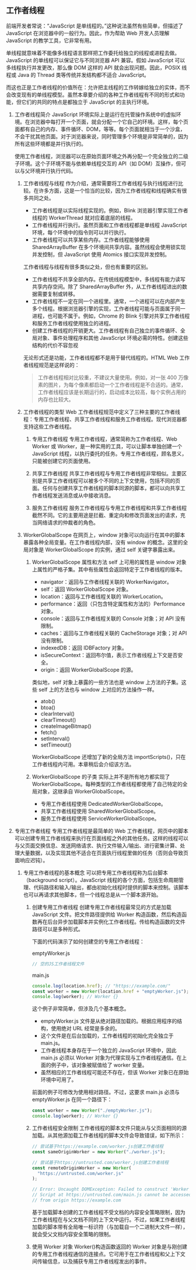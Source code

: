 ## 工作者线程

前端开发者常说：“JavaScript 是单线程的。”这种说法虽然有些简单，但描述了 JavaScript 在浏览器中的一般行为。因此，作为帮助 Web 开发人员理解 JavaScript 的教学工具，它非常有用。

单线程就意味着不能像多线程语言那样把工作委托给独立的线程或进程去做。JavaScript 的单线程可以保证它与不同浏览器 API 兼容。假如 JavaScript 可以多线程执行并发更改，那么像 DOM 这样的 API 就会出现问题。因此，POSIX 线程或 Java 的 Thread 类等传统并发结构都不适合 JavaScript。

而这也正是工作者线程的价值所在：允许把主线程的工作转嫁给独立的实体，而不会改变现有的单线程模型。虽然本章要介绍的各种工作者线程有不同的形式和功能，但它们的共同的特点是都独立于 JavaScript 的主执行环境。

1. 工作者线程简介
   JavaScript 环境实际上是运行在托管操作系统中的虚拟环境。在浏览器中每打开一个页面，就会分配一个它自己的环境。这样，每个页面都有自己的内存、事件循环、DOM，等等。每个页面就相当于一个沙盒，不会干扰其他页面。对于浏览器来说，同时管理多个环境是非常简单的，因为所有这些环境都是并行执行的。

   使用工作者线程，浏览器可以在原始页面环境之外再分配一个完全独立的二级子环境。这个子环境不能与依赖单线程交互的 API（如 DOM）互操作，但可以与父环境并行执行代码。

   1. 工作者线程与线程
      作为介绍，通常需要将工作者线程与执行线程进行比较。在许多方面，这是一个恰当的比较，因为工作者线程和线程确实有很多共同之处。

      - 工作者线程是以实际线程实现的。例如，Blink 浏览器引擎实现工作者线程的 WorkerThread 就对应着底层的线程。
      - 工作者线程并行执行。虽然页面和工作者线程都是单线程 JavaScript 环境，每个环境中的指令则可以并行执行。
      - 工作者线程可以共享某些内存。工作者线程能够使用 SharedArrayBuffer 在多个环境间共享内容。虽然线程会使用锁实现并发控制，但 JavaScript 使用 Atomics 接口实现并发控制。

      工作者线程与线程有很多类似之处，但也有重要的区别。

      - 工作者线程不共享全部内存。在传统线程模型中，多线程有能力读写共享内存空间。除了 SharedArrayBuffer 外，从工作者线程进出的数据需要复制或转移。
      - 工作者线程不一定在同一个进程里。通常，一个进程可以在内部产生多个线程。根据浏览器引擎的实现，工作者线程可能与页面属于同一进程，也可能不属于。例如，Chrome 的 Blink 引擎对共享工作者线程和服务工作者线程使用独立的进程。
      - 创建工作者线程的开销更大。工作者线程有自己独立的事件循环、全局对象、事件处理程序和其他 JavaScript 环境必需的特性。创建这些结构的代价不容忽视

      无论形式还是功能，工作者线程都不是用于替代线程的。HTML Web 工作者线程规范是这样说的：

      > 工作者线程相对比较重，不建议大量使用。例如，对一张 400 万像素的图片，为每个像素都启动一个工作者线程是不合适的。通常，工作者线程应该是长期运行的，启动成本比较高，每个实例占用的内存也比较大。

   2. 工作者线程的类型
      Web 工作者线程规范中定义了三种主要的工作者线程：专用工作者线程、共享工作者线程和服务工作者线程。现代浏览器都支持这些工作者线程。

      1. 专用工作者线程
         专用工作者线程，通常简称为工作者线程、Web Worker 或 Worker，是一种实用的工具，可以让脚本单独创建一个 JavaScript 线程，以执行委托的任务。专用工作者线程，顾名思义，只能被创建它的页面使用。

      2. 共享工作者线程
         共享工作者线程与专用工作者线程非常相似。主要区别是共享工作者线程可以被多个不同的上下文使用，包括不同的页面。任何与创建共享工作者线程的脚本同源的脚本，都可以向共享工作者线程发送消息或从中接收消息。

      3. 服务工作者线程
         服务工作者线程与专用工作者线程和共享工作者线程截然不同。它的主要用途是拦截、重定向和修改页面发出的请求，充当网络请求的仲裁者的角色。

   3. WorkerGlobalScope
      在网页上，window 对象可以向运行在其中的脚本暴露各种全局变量。在工作者线程内部，没有 window 的概念。这里的全局对象是 WorkerGlobalScope 的实例，通过 self 关键字暴露出来。

      1. WorkerGlobalScope 属性和方法
         self 上可用的属性是 window 对象上属性的严格子集。其中有些属性会返回特定于工作者线程的版本。

         - navigator：返回与工作者线程关联的 WorkerNavigator。
         - self：返回 WorkerGlobalScope 对象。
         - location：返回与工作者线程关联的 WorkerLocation。
         - performance：返回（只包含特定属性和方法的）Performance 对象。
         - console：返回与工作者线程关联的 Console 对象；对 API 没有限制。
         - caches：返回与工作者线程关联的 CacheStorage 对象；对 API 没有限制。
         - indexedDB：返回 IDBFactory 对象。
         - isSecureContext：返回布尔值，表示工作者线程上下文是否安全。
         - origin：返回 WorkerGlobalScope 的源。

         类似地，self 对象上暴露的一些方法也是 window 上方法的子集。这些 self 上的方法也与 window 上对应的方法操作一样。

         - atob()
         - btoa()
         - clearInterval()
         - clearTimeout()
         - createImageBitmap()
         - fetch()
         - setInterval()
         - setTimeout()

         WorkerGlobalScope 还增加了新的全局方法 importScripts()，只在工作者线程内可用。本章稍后会介绍该方法。

      2. WorkerGlobalScope 的子类
         实际上并不是所有地方都实现了 WorkerGlobalScope。每种类型的工作者线程都使用了自己特定的全局对象，这继承自 WorkerGlobalScope。

         - 专用工作者线程使用 DedicatedWorkerGlobalScope。
         - 共享工作者线程使用 SharedWorkerGlobalScope。
         - 服务工作者线程使用 ServiceWorkerGlobalScope。

2. 专用工作者线程
   专用工作者线程是最简单的 Web 工作者线程，网页中的脚本可以创建专用工作者线程来执行在页面线程之外的其他任务。这样的线程可以与父页面交换信息、发送网络请求、执行文件输入/输出、进行密集计算、处理大量数据，以及实现其他不适合在页面执行线程里做的任务（否则会导致页面响应迟钝）。

   1. 专用工作者线程的基本概念
      可以把专用工作者线程称为后台脚本（background script）。JavaScript 线程的各个方面，包括生命周期管理、代码路径和输入/输出，都由初始化线程时提供的脚本来控制。该脚本也可以再请求其他脚本，但一个线程总是从一个脚本源开始。

      1. 创建专用工作者线程
         创建专用工作者线程最常见的方式是加载 JavaScript 文件。把文件路径提供给 Worker 构造函数，然后构造函数再在后台异步加载脚本并实例化工作者线程。传给构造函数的文件路径可以是多种形式。

         下面的代码演示了如何创建空的专用工作者线程：

         emptyWorker.js

         ```js
         // 空的JS工作者线程文件
         ```

         main.js

         ```js
         console.log(location.href); // "https://example.com/"
         const worker = new Worker(location.href + "emptyWorker.js");
         console.log(worker); // Worker {}
         ```

         这个例子非常简单，但涉及几个基本概念。

         - emptyWorker.js 文件是从绝对路径加载的。根据应用程序的结构，使用绝对 URL 经常是多余的。
         - 这个文件是在后台加载的，工作者线程的初始化完全独立于 main.js。
         - 工作者线程本身存在于一个独立的 JavaScript 环境中，因此 main.js 必须以 Worker 对象为代理实现与工作者线程通信。在上面的例子中，该对象被赋值给了 worker 变量。
         - 虽然相应的工作者线程可能还不存在，但该 Worker 对象已在原始环境中可用了。

         前面的例子可修改为使用相对路径。不过，这要求 main.js 必须与 emptyWorker.js 在同一个路径下：

         ```js
         const worker = new Worker("./emptyWorker.js");
         console.log(worker); // Worker {}
         ```

      2. 工作者线程安全限制
         工作者线程的脚本文件只能从与父页面相同的源加载。从其他源加载工作者线程的脚本文件会导致错误，如下所示：

         ```js
         // 尝试基于https://example.com/worker.js创建工作者线程
         const sameOriginWorker = new Worker("./worker.js");

         // 尝试基于https://untrusted.com/worker.js创建工作者线程
         const remoteOriginWorker = new Worker(
           "https://untrusted.com/worker.js"
         );

         // Error: Uncaught DOMException: Failed to construct 'Worker':
         // Script at https://untrusted.com/main.js cannot be accessed
         // from origin https://example.com
         ```

         基于加载脚本创建的工作者线程不受文档的内容安全策略限制，因为工作者线程在与父文档不同的上下文中运行。不过，如果工作者线程加载的脚本带有全局唯一标识符（与加载自一个二进制大文件一样），就会受父文档内容安全策略的限制。

      3. 使用 Worker 对象
         Worker()构造函数返回的 Worker 对象是与刚创建的专用工作者线程通信的连接点。它可用于在工作者线程和父上下文间传输信息，以及捕获专用工作者线程发出的事件。
